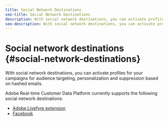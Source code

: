 ```yaml
---
title: Social Network Destinations
seo-title: Social Network Destinations
description: With social network destinations, you can activate profiles for your campaigns for audience targeting, personalization and suppression based on hashed emails.
seo-description: With social network destinations, you can activate profiles for your campaigns for audience targeting, personalization and suppression based on hashed emails.
---
```


# Social network destinations {#social-network-destinations}

With social network destinations, you can activate profiles for your campaigns for audience targeting, personalization and suppression based on hashed emails.

Adobe Real-time Customer Data Platform currently supports the following social network destinations:

* [Adobe Livefyre extension](/help/rtcdp/destinations/adobe-livefyre-extension.md)
* [Facebook](/help/rtcdp/destinations/facebook-destination.md)